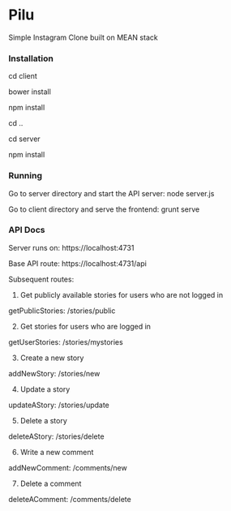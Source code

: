 # Pilu
Simple Instagram Clone built on MEAN stack

### Installation
cd client

bower install

npm install

cd ..

cd server

npm install

### Running
Go to server directory and start the API server: node server.js

Go to client directory and serve the frontend: grunt serve


### API Docs
Server runs on: https://localhost:4731

Base API route: https://localhost:4731/api

Subsequent routes: 
1. Get publicly available stories for users who are not logged in

getPublicStories: /stories/public

2. Get stories for users who are logged in

getUserStories: /stories/mystories

3. Create a new story

addNewStory: /stories/new

4. Update a story

updateAStory: /stories/update

5. Delete a story

deleteAStory: /stories/delete

6. Write a new comment 

addNewComment: /comments/new

7. Delete a comment

deleteAComment: /comments/delete





